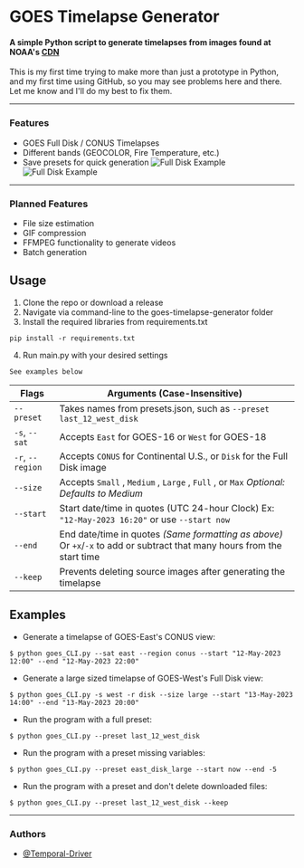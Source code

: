 

# GOES Timelapse Generator  
  
#### A simple Python script to generate timelapses from images found at NOAA's [CDN](https://cdn.star.nesdis.noaa.gov/GOES16/)  
  
This is my first time trying to make more than just a prototype in Python, and my first time using GitHub, so you may see problems here and there. Let me know and I'll do my best to fix them.  
___  
  
### Features  
  
- GOES Full Disk / CONUS Timelapses
- Different bands (GEOCOLOR, Fire Temperature, etc.)
- Save presets for quick generation
![Full Disk Example](https://raw.githubusercontent.com/secondbyte/gtg-images/main/Full%20Disk%20Example.png)![Full Disk Example](https://raw.githubusercontent.com/secondbyte/gtg-images/main/CONUS%20Example.png)
___  
  
### Planned Features
- File size estimation
- GIF compression  
- FFMPEG functionality to generate videos  
- Batch generation  
  
## Usage  
  
1. Clone the repo or download a release  
2. Navigate via command-line to the goes-timelapse-generator folder  
3. Install the required libraries from requirements.txt  
  
```shell  
pip install -r requirements.txt
```  
  
4. Run main.py with your desired settings  
  
```shell  
See examples below
```  
  
| Flags | Arguments (Case-Insensitive) |  
|------------------|-----------------------------------------------------------------------------------------------------------------|  
| `--preset` | Takes names from presets.json, such as `--preset last_12_west_disk` |
| `-s`, `--sat` | Accepts `East` for GOES-16 or `West` for GOES-18 |  
| `-r`, `--region` | Accepts `CONUS` for Continental U.S., or `Disk` for the Full Disk image |  
| `--size` | Accepts `Small` , `Medium` , `Large` , `Full` , or `Max`  *Optional: Defaults to Medium* |  
| `--start` | Start date/time in quotes (UTC 24-hour Clock) Ex: `"12-May-2023 16:20"` or use `--start now` |  
| `--end` | End date/time in quotes *(Same formatting as above)* Or `+x`/`-x` to add or subtract that many hours from the start time |  
| `--keep` | Prevents deleting source images after generating the timelapse |
  
## Examples  
  
- Generate a timelapse of GOES-East's CONUS view:  
  
```shell  
$ python goes_CLI.py --sat east --region conus --start "12-May-2023 12:00" --end "12-May-2023 22:00"
```  
  
- Generate a large sized timelapse of GOES-West's Full Disk view:  
  
```shell  
$ python goes_CLI.py -s west -r disk --size large --start "13-May-2023 14:00" --end "13-May-2023 20:00"
```  
  
- Run the program with a full preset:  
  
```shell  
$ python goes_CLI.py --preset last_12_west_disk
```  
- Run the program with a preset missing variables:  
  
```shell  
$ python goes_CLI.py --preset east_disk_large --start now --end -5
``` 
- Run the program with a preset and don't delete downloaded files:  
  
```shell  
$ python goes_CLI.py --preset last_12_west_disk --keep
``` 
  
___  
  
### Authors  
  
- [@Temporal-Driver](https://www.github.com/temporal-driver)

